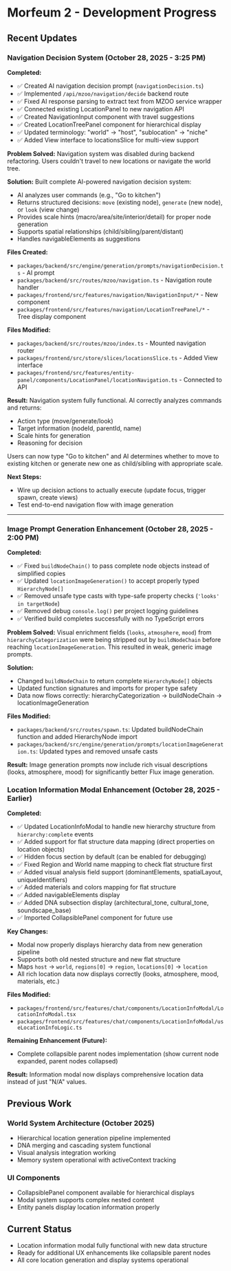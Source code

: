 # Morfeum 2 - Development Progress

## Recent Updates

### Navigation Decision System (October 28, 2025 - 3:25 PM)

**Completed:**
- ✅ Created AI navigation decision prompt (`navigationDecision.ts`)
- ✅ Implemented `/api/mzoo/navigation/decide` backend route
- ✅ Fixed AI response parsing to extract text from MZOO service wrapper
- ✅ Connected existing LocationPanel to new navigation API
- ✅ Created NavigationInput component with travel suggestions
- ✅ Created LocationTreePanel component for hierarchical display
- ✅ Updated terminology: "world" → "host", "sublocation" → "niche"
- ✅ Added View interface to locationsSlice for multi-view support

**Problem Solved:**
Navigation system was disabled during backend refactoring. Users couldn't travel to new locations or navigate the world tree.

**Solution:**
Built complete AI-powered navigation decision system:
- AI analyzes user commands (e.g., "Go to kitchen")
- Returns structured decisions: `move` (existing node), `generate` (new node), or `look` (view change)
- Provides scale hints (macro/area/site/interior/detail) for proper node generation
- Supports spatial relationships (child/sibling/parent/distant)
- Handles navigableElements as suggestions

**Files Created:**
- `packages/backend/src/engine/generation/prompts/navigationDecision.ts` - AI prompt
- `packages/backend/src/routes/mzoo/navigation.ts` - Navigation route handler
- `packages/frontend/src/features/navigation/NavigationInput/*` - New component
- `packages/frontend/src/features/navigation/LocationTreePanel/*` - Tree display component

**Files Modified:**
- `packages/backend/src/routes/mzoo/index.ts` - Mounted navigation router
- `packages/frontend/src/store/slices/locationsSlice.ts` - Added View interface
- `packages/frontend/src/features/entity-panel/components/LocationPanel/locationNavigation.ts` - Connected to API

**Result:**
Navigation system fully functional. AI correctly analyzes commands and returns:
- Action type (move/generate/look)
- Target information (nodeId, parentId, name)
- Scale hints for generation
- Reasoning for decision

Users can now type "Go to kitchen" and AI determines whether to move to existing kitchen or generate new one as child/sibling with appropriate scale.

**Next Steps:**
- Wire up decision actions to actually execute (update focus, trigger spawn, create views)
- Test end-to-end navigation flow with image generation

---

### Image Prompt Generation Enhancement (October 28, 2025 - 2:00 PM)

**Completed:**
- ✅ Fixed `buildNodeChain()` to pass complete node objects instead of simplified copies
- ✅ Updated `locationImageGeneration()` to accept properly typed `HierarchyNode[]`
- ✅ Removed unsafe type casts with type-safe property checks (`'looks' in targetNode`)
- ✅ Removed debug `console.log()` per project logging guidelines
- ✅ Verified build completes successfully with no TypeScript errors

**Problem Solved:**
Visual enrichment fields (`looks`, `atmosphere`, `mood`) from `hierarchyCategorization` were being stripped out by `buildNodeChain` before reaching `locationImageGeneration`. This resulted in weak, generic image prompts.

**Solution:**
- Changed `buildNodeChain` to return complete `HierarchyNode[]` objects
- Updated function signatures and imports for proper type safety
- Data now flows correctly: hierarchyCategorization → buildNodeChain → locationImageGeneration

**Files Modified:**
- `packages/backend/src/routes/spawn.ts`: Updated buildNodeChain function and added HierarchyNode import
- `packages/backend/src/engine/generation/prompts/locationImageGeneration.ts`: Updated types and removed unsafe casts

**Result:**
Image generation prompts now include rich visual descriptions (looks, atmosphere, mood) for significantly better Flux image generation.

### Location Information Modal Enhancement (October 28, 2025 - Earlier)

**Completed:**
- ✅ Updated LocationInfoModal to handle new hierarchy structure from `hierarchy:complete` events
- ✅ Added support for flat structure data mapping (direct properties on location objects)
- ✅ Hidden focus section by default (can be enabled for debugging)
- ✅ Fixed Region and World name mapping to check flat structure first
- ✅ Added visual analysis field support (dominantElements, spatialLayout, uniqueIdentifiers)
- ✅ Added materials and colors mapping for flat structure
- ✅ Added navigableElements display
- ✅ Added DNA subsection display (architectural_tone, cultural_tone, soundscape_base)
- ✅ Imported CollapsiblePanel component for future use

**Key Changes:**
- Modal now properly displays hierarchy data from new generation pipeline
- Supports both old nested structure and new flat structure
- Maps `host` → `world`, `regions[0]` → `region`, `locations[0]` → `location`
- All rich location data now displays correctly (looks, atmosphere, mood, materials, etc.)

**Files Modified:**
- `packages/frontend/src/features/chat/components/LocationInfoModal/LocationInfoModal.tsx`
- `packages/frontend/src/features/chat/components/LocationInfoModal/useLocationInfoLogic.ts`

**Remaining Enhancement (Future):**
- Complete collapsible parent nodes implementation (show current node expanded, parent nodes collapsed)

**Result:**
Information modal now displays comprehensive location data instead of just "N/A" values.

## Previous Work

### World System Architecture (October 2025)
- Hierarchical location generation pipeline implemented
- DNA merging and cascading system functional
- Visual analysis integration working
- Memory system operational with activeContext tracking

### UI Components
- CollapsiblePanel component available for hierarchical displays
- Modal system supports complex nested content
- Entity panels display location information properly

## Current Status
- Location information modal fully functional with new data structure
- Ready for additional UX enhancements like collapsible parent nodes
- All core location generation and display systems operational
